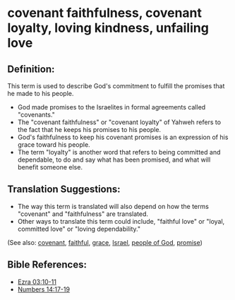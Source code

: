# covenant faithfulness, covenant loyalty, loving kindness, unfailing love #

## Definition: ##

This term is used to describe God's commitment to fulfill the promises that he made to his people.

* God made promises to the Israelites in formal agreements called "covenants."
* The "covenant faithfulness" or "covenant loyalty" of Yahweh refers to the fact that he keeps his promises to his people. 
* God's faithfulness to keep his covenant promises is an expression of his grace toward his people. 
* The term "loyalty" is another word that refers to being committed and dependable, to do and say what has been promised, and what will benefit someone else.

## Translation Suggestions: ##

* The way this term is translated will also depend on how the terms "covenant" and "faithfulness" are translated.
* Other ways to translate this term could include, "faithful love" or "loyal, committed love" or "loving dependability."

(See also: [covenant](../kt/covenant.md), [faithful](../kt/faithful.md), [grace](../kt/grace.md), [Israel](../other/israel.md), [people of God](../kt/peopleofgod.md), [promise](../kt/promise.md))

## Bible References: ##

* [Ezra 03:10-11](en/tn/ezr/help/03/10)
* [Numbers 14:17-19](en/tn/num/help/14/17)